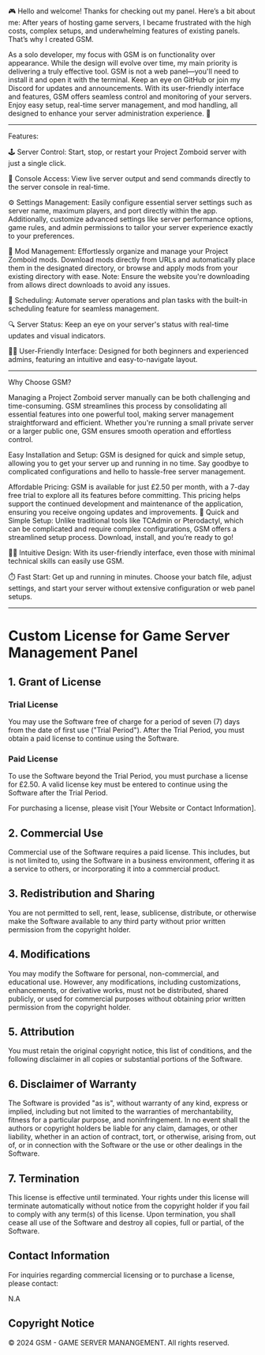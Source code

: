 🎮 Hello and welcome! Thanks for checking out my panel. Here’s a bit about me: After years of hosting game servers, I became frustrated with the high costs, complex setups, and underwhelming features of existing panels. That’s why I created GSM.

As a solo developer, my focus with GSM is on functionality over appearance. While the design will evolve over time, my main priority is delivering a truly effective tool. GSM is not a web panel—you'll need to install it and open it with the terminal. Keep an eye on GitHub or join my Discord for updates and announcements. With its user-friendly interface and features, GSM offers seamless control and monitoring of your servers. Enjoy easy setup, real-time server management, and mod handling, all designed to enhance your server administration experience. 🌟

------------------------------------------------------------------------------------------------

Features:

🕹️ Server Control: Start, stop, or restart your Project Zomboid server with just a single click.

📜 Console Access: View live server output and send commands directly to the server console in real-time.

⚙️ Settings Management: Easily configure essential server settings such as server name, maximum players, and port directly within the app. Additionally, customize advanced settings like server performance options, game rules, and admin permissions to tailor your server experience exactly to your preferences.

🧩 Mod Management: Effortlessly organize and manage your Project Zomboid mods. Download mods directly from URLs and automatically place them in the designated directory, or browse and apply mods from your existing directory with ease. Note: Ensure the website you're downloading from allows direct downloads to avoid any issues.

📅 Scheduling: Automate server operations and plan tasks with the built-in scheduling feature for seamless management.

🔍 Server Status: Keep an eye on your server's status with real-time updates and visual indicators.

👨‍💻 User-Friendly Interface: Designed for both beginners and experienced admins, featuring an intuitive and easy-to-navigate layout.

------------------------------------------------------------------------------------------------

Why Choose GSM?

Managing a Project Zomboid server manually can be both challenging and time-consuming. GSM streamlines this process by consolidating all essential features into one powerful tool, making server management straightforward and efficient. Whether you're running a small private server or a larger public one, GSM ensures smooth operation and effortless control.

Easy Installation and Setup: GSM is designed for quick and simple setup, allowing you to get your server up and running in no time. Say goodbye to complicated configurations and hello to hassle-free server management.

Affordable Pricing: GSM is available for just £2.50 per month, with a 7-day free trial to explore all its features before committing. This pricing helps support the continued development and maintenance of the application, ensuring you receive ongoing updates and improvements.
🚀 Quick and Simple Setup: Unlike traditional tools like TCAdmin or Pterodactyl, which can be complicated and require complex configurations, GSM offers a streamlined setup process. Download, install, and you’re ready to go!

🧑‍💻 Intuitive Design: With its user-friendly interface, even those with minimal technical skills can easily use GSM.

⏱️ Fast Start: Get up and running in minutes. Choose your batch file, adjust settings, and start your server without extensive configuration or web panel setups.

------------------------------------------------------------------------------------------------

# Custom License for Game Server Management Panel

## 1. Grant of License

### Trial License

You may use the Software free of charge for a period of seven (7) days from the date of first use ("Trial Period"). After the Trial Period, you must obtain a paid license to continue using the Software.

### Paid License

To use the Software beyond the Trial Period, you must purchase a license for £2.50. A valid license key must be entered to continue using the Software after the Trial Period. 

For purchasing a license, please visit [Your Website or Contact Information].

## 2. Commercial Use

Commercial use of the Software requires a paid license. This includes, but is not limited to, using the Software in a business environment, offering it as a service to others, or incorporating it into a commercial product.

## 3. Redistribution and Sharing

You are not permitted to sell, rent, lease, sublicense, distribute, or otherwise make the Software available to any third party without prior written permission from the copyright holder.

## 4. Modifications

You may modify the Software for personal, non-commercial, and educational use. However, any modifications, including customizations, enhancements, or derivative works, must not be distributed, shared publicly, or used for commercial purposes without obtaining prior written permission from the copyright holder.

## 5. Attribution

You must retain the original copyright notice, this list of conditions, and the following disclaimer in all copies or substantial portions of the Software.

## 6. Disclaimer of Warranty

The Software is provided "as is", without warranty of any kind, express or implied, including but not limited to the warranties of merchantability, fitness for a particular purpose, and noninfringement. In no event shall the authors or copyright holders be liable for any claim, damages, or other liability, whether in an action of contract, tort, or otherwise, arising from, out of, or in connection with the Software or the use or other dealings in the Software.

## 7. Termination

This license is effective until terminated. Your rights under this license will terminate automatically without notice from the copyright holder if you fail to comply with any term(s) of this license. Upon termination, you shall cease all use of the Software and destroy all copies, full or partial, of the Software.

## Contact Information

For inquiries regarding commercial licensing or to purchase a license, please contact:

N.A

## Copyright Notice

© 2024 GSM - GAME SERVER MANANGEMENT. All rights reserved.

